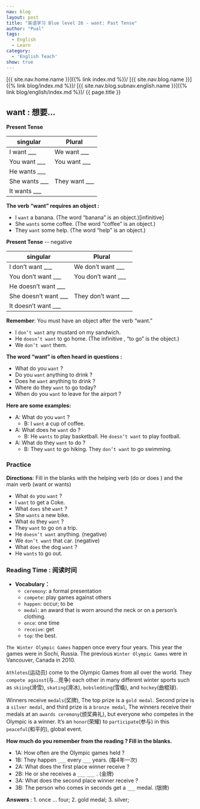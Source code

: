 ```yaml
---
nav: blog
layout: post
title: "英语学习 Blue level 26 - want: Past Tense"
author: "Pual"
tags:
  - English
  - Learn
category:
  - 'English Teach'
show: true
---
```


[{{ site.nav.home.name }}]({% link index.md %})/
[{{ site.nav.blog.name }}]({% link blog/index.md %})/
[{{ site.nav.blog.subnav.english.name }}]({% link blog/english/index.md %})/
{{ page.title }}

## want : 想要...

**Present Tense**

singular | Plural
---------|-------
I want ___		 |We want ___
You want ___	 |You want ___
He wants ___		 |
She wants ___	 |	They want ___
It wants ___ |

**The verb “want” requires an object :**

- I `want` a banana. (The word “banana” is an object.)[infinitive]
- She `wants` some coffee. (The word “coffee” is an object.)
- They `want` some help. (The word “help” is an object.)

**Present Tense** -- negative

singular | Plural
---------|-------
I don’t want ___		 |We don’t want ___
You don’t want ___	 |You don’t want ___
He doesn’t want ___		 |
She doesn’t want ___	 |	They don’t want ___
It doesn’t want ___ |

**Remember**: You must have an object after the verb “want.”

- I `don’t want` any mustard on my sandwich.
- He `doesn’t want` to go home. (The infinitive , “to go” is the object.)
- We `don’t want` them.

**The word “want” is often heard in questions :**

- What do you `want` ?
- Do you `want` anything to drink ?
- Does he `want` anything to drink ?
- Where do they `want` to go today?
- When do you `want` to leave for the airport ?

**Here are some examples:**

- A: What do you `want` ?
  - B: I `want` a cup of coffee.
- A: What does he `want` do ?
  - B: He `wants` to play basketball. He `doesn’t want` to play football.
- A: What do they `want` to do ?
  - B: They `want` to go hiking. They `don’t want` to go swimming.

### Practice

**Directions**: Fill in the blanks with the helping verb (do or does ) and the main verb (want or wants)

- What `do` you `want` ?
- I `want` to get a Coke.
- What `does` she `want` ?
- She `wants` a new bike.
- What `do` they `want` ?
- They `want` to go on a trip.
- He `doesn’t want` anything. (negative)
- We `don’t want` that car. (negative)
- What `does` the dog `want` ?
- He `wants` to go out.

### Reading Time : 阅读时间

- **Vocabulary：**
  - `ceremony`: a formal presentation
  - `compete`: play games against others
  - `happen`: occur; to be
  - `medal`: an award that is worn around the neck or on a person’s clothing.
  - `once`: one time
  - `receive`: get
  - `top`: the best.

`The Winter Olympic Games` happen once every four years.
This year the games were in Sochi, Russia.
The previous `Winter Olympic Games` were in Vancouver, Canada in 2010.

`Athletes`(运动员) come to the Olympic Games from all over the world.
They `compete against`(与...竞争) each other in many different winter sports such as `skiing`(滑雪), `skating`(滑冰), `bobsledding`(雪橇), and `hockey`(曲棍球).

Winners receive `medals`(奖牌), The top prize is a `gold medal`.
Second prize is a `silver medal`, and third prize is a `bronze medal`,
The winners receive their medals at an `awards ceremony`(颁奖典礼),
but everyone who competes in the Olympic is a winner.
It’s an `honor`(荣耀) to `participate`(参与) in this `peaceful`(和平的), global event.

**How much do you remember from the reading ? Fill in the blanks.**

- 1A: How often are the Olympic games held ?
- 1B: They happen `___` every `___` years. (每4年一次)
- 2A: What does the first place winner receive ?
- 2B: He or she receives a `___` `___` . (金牌)
- 3A: What does the second place winner receive ?
- 3B: The person who comes in seconds get a `___` medal. (银牌)

**Answers** : 1. once … four; 2. gold medal; 3. silver;
